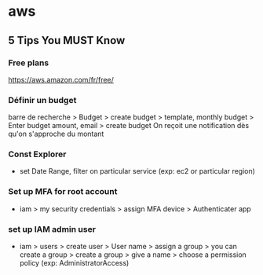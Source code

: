# aws

## 5 Tips You MUST Know

### Free plans
https://aws.amazon.com/fr/free/

### Définir un budget
barre de recherche > Budget > create budget > template, monthly budget > Enter budget amount, email > create budget
On reçoit une notification dès qu'on s'approche du montant

### Const Explorer
- set Date Range, filter on particular service (exp: ec2 or particular region)

### Set up MFA for root account
- iam > my security credentials > assign MFA device > Authenticater app

### set up IAM admin user
- iam > users > create user > User name > assign a group > you can create a group > create a group > give a name > choose a permission policy (exp: AdministratorAccess)


